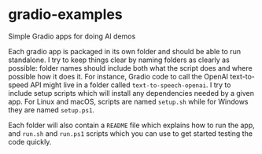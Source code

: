 # gradio-examples
Simple Gradio apps for doing AI demos

Each gradio app is packaged in its own folder and should be able to run standalone. I try to keep things clear by naming folders as clearly as possible: folder names should include both what the script does and where possible how it does it. For instance, Gradio code to call the OpenAI text-to-speed API might live in a folder called `text-to-speech-openai`. I try to include setup scripts which will install any dependencies needed by a given app. For Linux and macOS, scripts are named `setup.sh` while for Windows they are named `setup.ps1`. 

Each folder will also contain a `README` file which explains how to run the app, and `run.sh` and `run.ps1` scripts which you can use to get started testing the code quickly.

